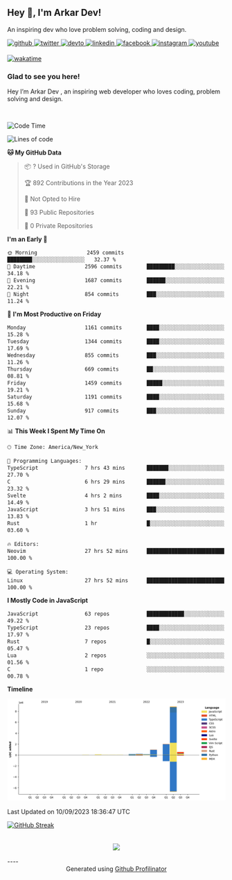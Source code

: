 ## Hey 👋, I'm Arkar Dev!  

An inspiring dev who love problem solving, coding and design.

<a href="https://github.com/Riley1101" target="_blank">
<img src=https://img.shields.io/badge/github-%2324292e.svg?&style=for-the-badge&logo=github&logoColor=white alt=github style="margin-bottom: 5px;" />
</a>
<a href="https://twitter.com/arkardev" target="_blank">
<img src=https://img.shields.io/badge/twitter-%2300acee.svg?&style=for-the-badge&logo=twitter&logoColor=white alt=twitter style="margin-bottom: 5px;" />
</a>
<a href="https://dev.to/riley1101" target="_blank">
<img src=https://img.shields.io/badge/dev.to-%2308090A.svg?&style=for-the-badge&logo=dev.to&logoColor=white alt=devto style="margin-bottom: 5px;" />
</a>
<a href="https://linkedin.com/in/arkar-kaung-myat" target="_blank">
<img src=https://img.shields.io/badge/linkedin-%231E77B5.svg?&style=for-the-badge&logo=linkedin&logoColor=white alt=linkedin style="margin-bottom: 5px;" />
</a>
<a href="https://www.facebook.com/riley.eileen.75" target="_blank">
<img src=https://img.shields.io/badge/facebook-%232E87FB.svg?&style=for-the-badge&logo=facebook&logoColor=white alt=facebook style="margin-bottom: 5px;" />
</a>
<a href="https://instagram.com/rileys1101" target="_blank">
<img src=https://img.shields.io/badge/instagram-%23000000.svg?&style=for-the-badge&logo=instagram&logoColor=white alt=instagram style="margin-bottom: 5px;" />
</a>
<a href="https://www.youtube.com/channel/UC_RfEQCC3gL2AzsFFAABikg" target="_blank">
<img src=https://img.shields.io/badge/youtube-%23EE4831.svg?&style=for-the-badge&logo=youtube&logoColor=white alt=youtube style="margin-bottom: 5px;" />
</a>  
  
[![wakatime](https://wakatime.com/badge/user/cf23b6e3-75f8-4c04-b0e3-273191c8d2ec.svg)](https://wakatime.com/@cf23b6e3-75f8-4c04-b0e3-273191c8d2ec)


### Glad to see you here!  
Hey I’m Arkar Dev , an inspiring web developer who loves coding, problem solving and design.

<br/>

<!--START_SECTION:waka-->
![Code Time](http://img.shields.io/badge/Code%20Time-525%20hrs%2031%20mins-blue)

![Lines of code](https://img.shields.io/badge/From%20Hello%20World%20I%27ve%20Written-13.1%20million%20lines%20of%20code-blue)

**🐱 My GitHub Data** 

> 📦 ? Used in GitHub's Storage 
 > 
> 🏆 892 Contributions in the Year 2023
 > 
> 🚫 Not Opted to Hire
 > 
> 📜 93 Public Repositories 
 > 
> 🔑 0 Private Repositories 
 > 
**I'm an Early 🐤** 

```text
🌞 Morning                2459 commits        ████████░░░░░░░░░░░░░░░░░   32.37 % 
🌆 Daytime                2596 commits        █████████░░░░░░░░░░░░░░░░   34.18 % 
🌃 Evening                1687 commits        ██████░░░░░░░░░░░░░░░░░░░   22.21 % 
🌙 Night                  854 commits         ███░░░░░░░░░░░░░░░░░░░░░░   11.24 % 
```
📅 **I'm Most Productive on Friday** 

```text
Monday                   1161 commits        ████░░░░░░░░░░░░░░░░░░░░░   15.28 % 
Tuesday                  1344 commits        ████░░░░░░░░░░░░░░░░░░░░░   17.69 % 
Wednesday                855 commits         ███░░░░░░░░░░░░░░░░░░░░░░   11.26 % 
Thursday                 669 commits         ██░░░░░░░░░░░░░░░░░░░░░░░   08.81 % 
Friday                   1459 commits        █████░░░░░░░░░░░░░░░░░░░░   19.21 % 
Saturday                 1191 commits        ████░░░░░░░░░░░░░░░░░░░░░   15.68 % 
Sunday                   917 commits         ███░░░░░░░░░░░░░░░░░░░░░░   12.07 % 
```


📊 **This Week I Spent My Time On** 

```text
🕑︎ Time Zone: America/New_York

💬 Programming Languages: 
TypeScript               7 hrs 43 mins       ███████░░░░░░░░░░░░░░░░░░   27.70 % 
C                        6 hrs 29 mins       ██████░░░░░░░░░░░░░░░░░░░   23.32 % 
Svelte                   4 hrs 2 mins        ████░░░░░░░░░░░░░░░░░░░░░   14.49 % 
JavaScript               3 hrs 51 mins       ███░░░░░░░░░░░░░░░░░░░░░░   13.83 % 
Rust                     1 hr                █░░░░░░░░░░░░░░░░░░░░░░░░   03.60 % 

🔥 Editors: 
Neovim                   27 hrs 52 mins      █████████████████████████   100.00 % 

💻 Operating System: 
Linux                    27 hrs 52 mins      █████████████████████████   100.00 % 
```

**I Mostly Code in JavaScript** 

```text
JavaScript               63 repos            ████████████░░░░░░░░░░░░░   49.22 % 
TypeScript               23 repos            ████░░░░░░░░░░░░░░░░░░░░░   17.97 % 
Rust                     7 repos             █░░░░░░░░░░░░░░░░░░░░░░░░   05.47 % 
Lua                      2 repos             ░░░░░░░░░░░░░░░░░░░░░░░░░   01.56 % 
C                        1 repo              ░░░░░░░░░░░░░░░░░░░░░░░░░   00.78 % 
```



**Timeline**

![Lines of Code chart](https://raw.githubusercontent.com/Riley1101/Riley1101/main/assets/bar_graph.png)


 Last Updated on 10/09/2023 18:36:47 UTC
<!--END_SECTION:waka-->

[![GitHub Streak](https://streak-stats.demolab.com?user=Riley1101)](https://git.io/streak-stats)
  
<br/>  
<div align="center">
<img src="https://komarev.com/ghpvc/?username=Riley1101&&style=flat-square" align="center" />
</div>  
<br/>  
----
<div align="center">Generated using <a href="https://profilinator.rishav.dev/" target="_blank">Github Profilinator</a></div>

